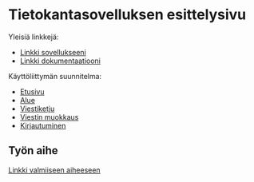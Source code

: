 ﻿# Tietokantasovelluksen esittelysivu

Yleisiä linkkejä:

* [Linkki sovellukseeni](http://johkauha.users.cs.helsinki.fi/Foorumi/)
* [Linkki dokumentaatiooni](https://github.com/ZMaster13/Tsoha-Bootstrap/blob/master/doc/dokumentaatio.pdf?raw=true)

Käyttöliittymän suunnitelma:

* [Etusivu](http://johkauha.users.cs.helsinki.fi/forum/frontpage)
* [Alue](http://johkauha.users.cs.helsinki.fi/forum/area)
* [Viestiketju](http://johkauha.users.cs.helsinki.fi/forum/topic)
* [Viestin muokkaus](http://johkauha.users.cs.helsinki.fi/forum/editmessage)
* [Kirjautuminen](http://johkauha.users.cs.helsinki.fi/forum/login)

## Työn aihe

[Linkki valmiiseen aiheeseen](http://advancedkittenry.github.io/suunnittelu_ja_tyoymparisto/aiheet/Keskustelufoorumi.html)
